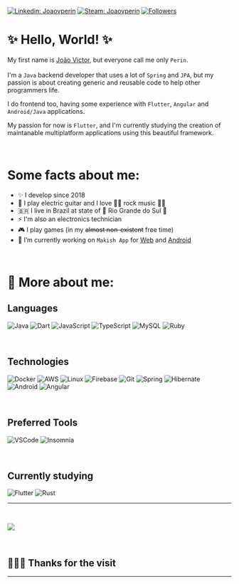 [![Linkedin: Joaovperin](https://img.shields.io/badge/-joaovperin-blue?style=flat-square&logo=Linkedin&logoColor=white&link=https://www.linkedin.com/in/joaovperin/)](https://www.linkedin.com/in/joaovperin/)
[![Steam: Joaovperin](https://img.shields.io/badge/joaovperin-000000?style=flat&logo=steam&logoColor=white&link=https://www.linkedin.com/in/joaovperin/)](https://steamcommunity.com/id/joaovperin)
[![Followers](https://img.shields.io/github/followers/joaovperin?style=social)](https://github.com/joaovperin?tab=followers)

# ✨ Hello, World! ✨
My first name is <u>João Victor</u>, but everyone call me only `Perin`.<br/><br/>
I'm a `Java` backend developer that uses a lot of `Spring` and `JPA`, but my passion is about creating generic and reusable code to help other programmers life.

I do frontend too, having some experience with `Flutter`, `Angular` and `Android/Java` applications.

My passion for now is `Flutter`, and I'm currently studying the creation of maintanable multiplatform applications using this beautiful framework.

<br/>

# Some facts about me:

- ✨ I develop since 2018
- 🎸 I play electric guitar and I love 🤘🏻 rock music 🤘🏻
- 🇧🇷  I live in Brazil at state of 🧉 Rio Grande do Sul 🍖
- ⚡ I'm also an electronics technician
- 🎮 I play games (in my <s>almost non-existent</s> free time)
- 🔭 I’m currently working on `Makish App` for [Web](https://makish-app.web.app) and [Android](https://play.google.com/store/apps/details?id=br.com.makish)

<br/>

# 🔧 More about me:

## Languages
![Java](https://img.shields.io/badge/-Java-000?&logo=Java&logoColor=007396)
![Dart](https://img.shields.io/badge/-Dart-000?&logo=Dart&logoColor=0075BA)
![JavaScript](https://img.shields.io/badge/-JavaScript-000?&logo=JavaScript)
![TypeScript](https://img.shields.io/badge/-TypeScript-000?&logo=TypeScript)
![MySQL](https://img.shields.io/badge/-SQL-000?&logo=MySQL)
![Ruby](https://img.shields.io/badge/-Ruby-000?&logo=Ruby&logoColor=D51F06)

<br/>

## Technologies
![Docker](https://img.shields.io/badge/-Docker-000?&logo=Docker)
![AWS](https://img.shields.io/badge/-AWS-000?&logo=Amazon-AWS&logoColor=F90)
![Linux](https://img.shields.io/badge/-Linux-000?&logo=Linux)
![Firebase](https://img.shields.io/badge/-Firebase-000?logo=Firebase)
![Git](https://img.shields.io/badge/-Git-000?logo=Git)
![Spring](https://img.shields.io/badge/-Spring-000?&logo=Spring)
![Hibernate](https://img.shields.io/badge/-Hibernate-000?&logo=Hibernate)
![Android](https://img.shields.io/badge/-Android-000?logo=Android)
![Angular](https://img.shields.io/badge/-Angular-000?logo=Angular&logoColor=DD0031)

<br/>

## Preferred Tools
![VSCode](https://img.shields.io/badge/-VSCode-333333?style=flat&logo=visual-studio-code&logoColor=007ACC)
![Insomnia](https://img.shields.io/badge/-Insomnia-333333?style=flat&logo=insomnia&logoColor=5547B8)

<br/>

## Currently studying
![Flutter](https://img.shields.io/badge/-Flutter-000?logo=Flutter&logoColor=0075BA)
![Rust](https://img.shields.io/badge/-Rust-000?&logo=Rust&logoColor=b7410e)

<hr/><br/>

![](https://github-readme-stats.vercel.app/api?username=joaovperin&theme=dark)

<br/>

## 🙋🏻‍♂️ Thanks for the visit

<hr/>

<!-- TODO:  -->
<!-- [![](https://github-readme-stats.vercel.app/api/top-langs/?username=joaovperin&show_icons=true&theme=blue-green)](https://github.com/anuraghazra/github-readme-stats) -->


<!--
**joaovperin/joaovperin** is a ✨ _special_ ✨ repository because its `README.md` (this file) appears on your GitHub profile.

Here are some ideas to get you started:

- 🔭 I’m currently working on ...
- 🌱 I’m currently learning ...
- 👯 I’m looking to collaborate on ...
- 🤔 I’m looking for help with ...
- 💬 Ask me about ...
- 📫 How to reach me: ...
- 😄 Pronouns: ...
- ⚡ Fun fact: ...
-->
